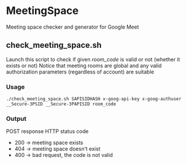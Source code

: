 # MeetingSpace
Meeting space checker and generator for Google Meet

## check_meeting_space.sh
Launch this script to check if given _room_code_ is valid or not (whether it exists or not)
Notice that meeting rooms are global and any valid authorization parameters (regardless of account) are suitable

### Usage
```
./check_meeting_space.sh SAPISIDHASH x-goog-api-key x-goog-authuser __Secure-3PSID __Secure-3PAPISID room_code
```

### Output
POST response HTTP status code
- 200 -> meeting space exists
- 404 -> meeting space doesn't exist
- 400 -> bad request, the code is not valid
